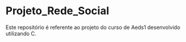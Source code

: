 # Projeto_Rede_Social
Este repositório é referente ao projeto do curso de Aeds1 desenvolvido utilizando C.
